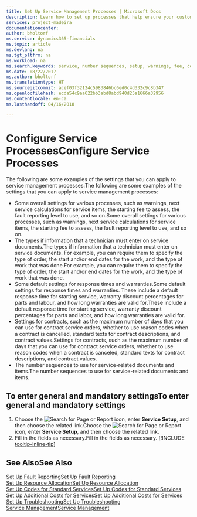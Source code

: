 ```yaml
---
title: Set Up Service Management Processes | Microsoft Docs
description: Learn how to set up processes that help ensure your customers are satisfied with your customer service.
services: project-madeira
documentationcenter: 
author: bholtorf
ms.service: dynamics365-financials
ms.topic: article
ms.devlang: na
ms.tgt_pltfrm: na
ms.workload: na
ms.search.keywords: service, number sequences, setup, warnings, fee, contracts, warranties
ms.date: 08/22/2017
ms.author: bholtorf
ms.translationtype: HT
ms.sourcegitcommit: acef03f32124c5983846bc6ed0c4d332c9c8b347
ms.openlocfilehash: ecda54c9aa622bb3abd8abd940d25a1666a32956
ms.contentlocale: en-ca
ms.lasthandoff: 04/16/2018

---
```

# <a name="configure-service-processes"></a><span data-ttu-id="6d55e-103">Configure Service Processes</span><span class="sxs-lookup"><span data-stu-id="6d55e-103">Configure Service Processes</span></span>
<span data-ttu-id="6d55e-104">The following are some examples of the settings that you can apply to service management processes:</span><span class="sxs-lookup"><span data-stu-id="6d55e-104">The following are some examples of the settings that you can apply to service management processes:</span></span>  
  
* <span data-ttu-id="6d55e-105">Some overall settings for various processes, such as warnings, next service calculations for service items, the starting fee to assess, the fault reporting level to use, and so on.</span><span class="sxs-lookup"><span data-stu-id="6d55e-105">Some overall settings for various processes, such as warnings, next service calculations for service items, the starting fee to assess, the fault reporting level to use, and so on.</span></span>  
* <span data-ttu-id="6d55e-106">The types if information that a technician must enter on service documents.</span><span class="sxs-lookup"><span data-stu-id="6d55e-106">The types if information that a technician must enter on service documents.</span></span> <span data-ttu-id="6d55e-107">For example, you can require them to specify the type of order, the start and/or end dates for the work, and the type of work that was done.</span><span class="sxs-lookup"><span data-stu-id="6d55e-107">For example, you can require them to specify the type of order, the start and/or end dates for the work, and the type of work that was done.</span></span>  
* <span data-ttu-id="6d55e-108">Some default settings for response times and warranties.</span><span class="sxs-lookup"><span data-stu-id="6d55e-108">Some default settings for response times and warranties.</span></span> <span data-ttu-id="6d55e-109">These include a default response time for starting service, warranty discount percentages for parts and labour, and how long warranties are valid for.</span><span class="sxs-lookup"><span data-stu-id="6d55e-109">These include a default response time for starting service, warranty discount percentages for parts and labor, and how long warranties are valid for.</span></span>  
* <span data-ttu-id="6d55e-110">Settings for contracts, such as the maximum number of days that you can use for contract service orders, whether to use reason codes when a contract is cancelled, standard texts for contract descriptions, and contract values.</span><span class="sxs-lookup"><span data-stu-id="6d55e-110">Settings for contracts, such as the maximum number of days that you can use for contract service orders, whether to use reason codes when a contract is canceled, standard texts for contract descriptions, and contract values.</span></span>  
* <span data-ttu-id="6d55e-111">The number sequences to use for service-related documents and items.</span><span class="sxs-lookup"><span data-stu-id="6d55e-111">The number sequences to use for service-related documents and items.</span></span>  

## <a name="to-enter-general-and-mandatory-settings"></a><span data-ttu-id="6d55e-112">To enter general and mandatory settings</span><span class="sxs-lookup"><span data-stu-id="6d55e-112">To enter general and mandatory settings</span></span>
1. <span data-ttu-id="6d55e-113">Choose the ![Search for Page or Report](media/ui-search/search_small.png "Search for Page or Report icon") icon, enter **Service Setup**, and then choose the related link.</span><span class="sxs-lookup"><span data-stu-id="6d55e-113">Choose the ![Search for Page or Report](media/ui-search/search_small.png "Search for Page or Report icon") icon, enter **Service Setup**, and then choose the related link.</span></span>
2. <span data-ttu-id="6d55e-114">Fill in the fields as necessary.</span><span class="sxs-lookup"><span data-stu-id="6d55e-114">Fill in the fields as necessary.</span></span> [!INCLUDE [tooltip-inline-tip](includes/tooltip-inline-tip_md.md)]  

## <a name="see-also"></a><span data-ttu-id="6d55e-115">See Also</span><span class="sxs-lookup"><span data-stu-id="6d55e-115">See Also</span></span>  
[<span data-ttu-id="6d55e-116">Set Up Fault Reporting</span><span class="sxs-lookup"><span data-stu-id="6d55e-116">Set Up Fault Reporting</span></span>](service-how-setup-fault-reporting.md)  
[<span data-ttu-id="6d55e-117">Set Up Resource Allocation</span><span class="sxs-lookup"><span data-stu-id="6d55e-117">Set Up Resource Allocation</span></span>](service-how-setup-resource-allocation.md)  
[<span data-ttu-id="6d55e-118">Set Up Codes for Standard Services</span><span class="sxs-lookup"><span data-stu-id="6d55e-118">Set Up Codes for Standard Services</span></span>](service-how-setup-service-coding.md)  
[<span data-ttu-id="6d55e-119">Set Up Additional Costs for Services</span><span class="sxs-lookup"><span data-stu-id="6d55e-119">Set Up Additional Costs for Services</span></span>](service-how-setup-service-costs-pricing.md)  
[<span data-ttu-id="6d55e-120">Set Up Troubleshooting</span><span class="sxs-lookup"><span data-stu-id="6d55e-120">Set Up Troubleshooting</span></span>](service-how-setup-troubleshooting.md)  
[<span data-ttu-id="6d55e-121">Service Management</span><span class="sxs-lookup"><span data-stu-id="6d55e-121">Service Management</span></span>](service-service.md)  

